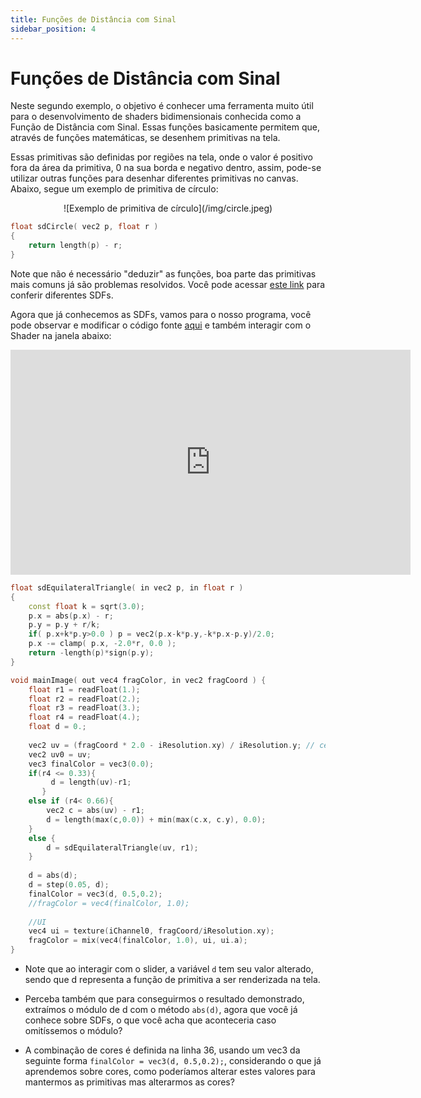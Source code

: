 ```yaml
---
title: Funções de Distância com Sinal
sidebar_position: 4
---
```


# Funções de Distância com Sinal

Neste segundo exemplo, o objetivo é conhecer uma ferramenta muito útil para o desenvolvimento de shaders bidimensionais conhecida como a Função de Distância com Sinal. Essas funções basicamente permitem que, através de funções matemáticas, se desenhem primitivas na tela.

Essas primitivas são definidas por regiões na tela, onde o valor é positivo fora da área da primitiva, 0 na sua borda e negativo dentro, assim, pode-se utilizar outras funções para desenhar diferentes primitivas no canvas. Abaixo, segue um exemplo de primitiva de círculo:

<div align="center">
![Exemplo de primitiva de círculo](/img/circle.jpeg)
</div>

```cpp
float sdCircle( vec2 p, float r )
{
    return length(p) - r;
}
```

Note que não é necessário "deduzir" as funções, boa parte das primitivas mais comuns já são problemas resolvidos. Você pode acessar [este link](https://iquilezles.org/articles/distfunctions2d/) para conferir diferentes SDFs.

Agora que já conhecemos as SDFs, vamos para o nosso programa, você pode observar e modificar o código fonte [aqui](https://www.shadertoy.com/view/X33XRM) e também interagir com o Shader na janela abaixo:

<div align="center">
<iframe width="640" height="360" frameborder="0" src="https://www.shadertoy.com/embed/X33XRM?gui=true&t=10&paused=false&muted=false" allowfullscreen></iframe>
</div>

```cpp
float sdEquilateralTriangle( in vec2 p, in float r )
{
    const float k = sqrt(3.0);
    p.x = abs(p.x) - r;
    p.y = p.y + r/k;
    if( p.x+k*p.y>0.0 ) p = vec2(p.x-k*p.y,-k*p.x-p.y)/2.0;
    p.x -= clamp( p.x, -2.0*r, 0.0 );
    return -length(p)*sign(p.y);
}

void mainImage( out vec4 fragColor, in vec2 fragCoord ) {
    float r1 = readFloat(1.);
    float r2 = readFloat(2.);
    float r3 = readFloat(3.);
    float r4 = readFloat(4.);
    float d = 0.;
    
    vec2 uv = (fragCoord * 2.0 - iResolution.xy) / iResolution.y; // centraliza coordenadas
    vec2 uv0 = uv;
    vec3 finalColor = vec3(0.0);
    if(r4 <= 0.33){
         d = length(uv)-r1;
       }
    else if (r4< 0.66){
        vec2 c = abs(uv) - r1;
        d = length(max(c,0.0)) + min(max(c.x, c.y), 0.0);
    }
    else {
        d = sdEquilateralTriangle(uv, r1);
    }
        
    d = abs(d);
    d = step(0.05, d);
    finalColor = vec3(d, 0.5,0.2);
    //fragColor = vec4(finalColor, 1.0);
    
    //UI
    vec4 ui = texture(iChannel0, fragCoord/iResolution.xy);
    fragColor = mix(vec4(finalColor, 1.0), ui, ui.a);
}
```

- Note que ao interagir com o slider, a variável `d` tem seu valor alterado, sendo que d representa a função de primitiva a ser renderizada na tela.

- Perceba também que para conseguirmos o resultado demonstrado, extraímos o módulo de d com o método `abs(d)`, agora que você já conhece sobre SDFs, o que você acha que aconteceria caso omitíssemos o módulo?

- A combinação de cores é definida na linha 36, usando um vec3 da seguinte forma `finalColor = vec3(d, 0.5,0.2);`, considerando o que já aprendemos sobre cores, como poderíamos alterar estes valores para mantermos as primitivas mas alterarmos as cores?
